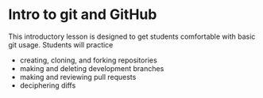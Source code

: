 # Intro to git and GitHub

This introductory lesson is designed to get students comfortable with basic git usage.
Students will practice
* creating, cloning, and forking repositories
* making and deleting development branches
* making and reviewing pull requests
* deciphering diffs
